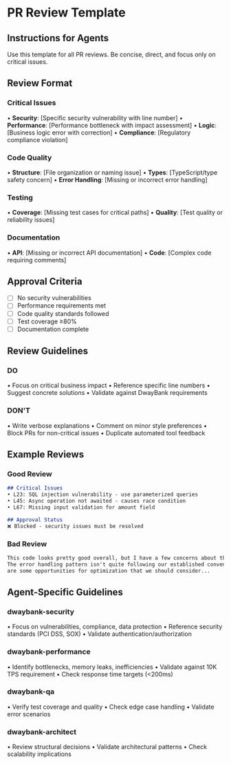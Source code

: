 # PR Review Template

## Instructions for Agents
Use this template for all PR reviews. Be concise, direct, and focus only on critical issues.

## Review Format

### Critical Issues
• **Security**: [Specific security vulnerability with line number]
• **Performance**: [Performance bottleneck with impact assessment]
• **Logic**: [Business logic error with correction]
• **Compliance**: [Regulatory compliance violation]

### Code Quality
• **Structure**: [File organization or naming issue]
• **Types**: [TypeScript/type safety concern]
• **Error Handling**: [Missing or incorrect error handling]

### Testing
• **Coverage**: [Missing test cases for critical paths]
• **Quality**: [Test quality or reliability issues]

### Documentation
• **API**: [Missing or incorrect API documentation]
• **Code**: [Complex code requiring comments]

## Approval Criteria
- [ ] No security vulnerabilities
- [ ] Performance requirements met
- [ ] Code quality standards followed
- [ ] Test coverage ≥80%
- [ ] Documentation complete

## Review Guidelines

### DO
• Focus on critical business impact
• Reference specific line numbers
• Suggest concrete solutions
• Validate against DwayBank requirements

### DON'T
• Write verbose explanations
• Comment on minor style preferences
• Block PRs for non-critical issues
• Duplicate automated tool feedback

## Example Reviews

### Good Review
```markdown
## Critical Issues
• L23: SQL injection vulnerability - use parameterized queries
• L45: Async operation not awaited - causes race condition
• L67: Missing input validation for amount field

## Approval Status
❌ Blocked - security issues must be resolved
```

### Bad Review
```markdown
This code looks pretty good overall, but I have a few concerns about the implementation. 
The error handling pattern isn't quite following our established conventions, and there 
are some opportunities for optimization that we should consider...
```

## Agent-Specific Guidelines

### dwaybank-security
• Focus on vulnerabilities, compliance, data protection
• Reference security standards (PCI DSS, SOX)
• Validate authentication/authorization

### dwaybank-performance  
• Identify bottlenecks, memory leaks, inefficiencies
• Validate against 10K TPS requirement
• Check response time targets (<200ms)

### dwaybank-qa
• Verify test coverage and quality
• Check edge case handling
• Validate error scenarios

### dwaybank-architect
• Review structural decisions
• Validate architectural patterns
• Check scalability implications